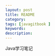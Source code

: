 ```yaml
---
layout: post
title: README
category: 
tags: [javagitbook ]
keywords:
description:
---
```


Java学习笔记



